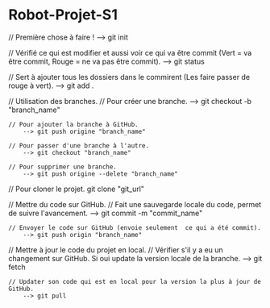# Robot-Projet-S1

// Première chose à faire !
	--> git init

// Vérifié ce qui est modifier et aussi voir ce qui va être commit (Vert = va être commit, Rouge = ne va pas être commit).
	--> git status

// Sert à ajouter tous les dossiers dans le commirent (Les faire passer de rouge à vert).
	--> git add .

// Utilisation des branches.
	// Pour créer une branche.
		--> git checkout -b "branch_name"
		
	// Pour ajouter la branche à GitHub.
		--> git push origine "branch_name"
		
	// Pour passer d'une branche à l'autre.
		--> git checkout "branch_name"
		
	// Pour supprimer une branche.
		--> git push origine --delete "branch_name"

// Pour cloner le projet.
	git clone "git_url"

// Mettre du code sur GitHub.
	// Fait une sauvegarde locale du code, permet de suivre l'avancement.
		--> git commit -m "commit_name"
		
	// Envoyer le code sur GitHub (envoie seulement  ce qui a été commit).
		--> git push origin "branch_name"

// Mettre à jour le code du projet en local.
	// Vérifier s'il y a eu un changement sur GitHub. Si oui update la version locale de la branche.
		--> git fetch
		
	// Updater son code qui est en local pour la version la plus à jour de GitHub.
		--> git pull